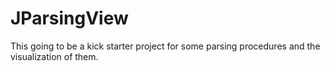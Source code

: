 # JParsingView

This going to be a kick starter project for some parsing procedures and the visualization of them.
